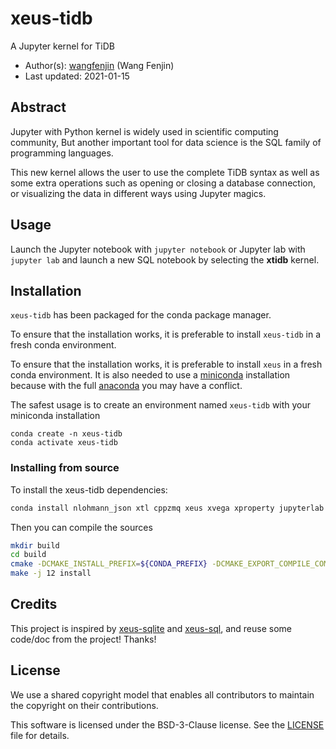 # xeus-tidb

A Jupyter kernel for TiDB

- Author(s):     [wangfenjin](https://github.com/wangfenjin) (Wang Fenjin)
- Last updated:  2021-01-15

## Abstract

Jupyter with Python kernel is widely used in scientific computing community, But another important tool for data science is the SQL family of programming languages.

This new kernel allows the user to use the complete TiDB syntax as well as some extra operations such as opening or closing a database connection, or visualizing the data in different ways using Jupyter magics.

## Usage

Launch the Jupyter notebook with `jupyter notebook` or Jupyter lab with `jupyter lab` and launch a new SQL notebook by selecting the **xtidb** kernel.

## Installation

`xeus-tidb` has been packaged for the conda package manager.

To ensure that the installation works, it is preferable to install `xeus-tidb` in a fresh conda environment.

To ensure that the installation works, it is preferable to install `xeus` in a fresh conda environment. It is also needed to use
a [miniconda](https://conda.io/miniconda.html) installation because with the full [anaconda](https://www.anaconda.com/)
you may have a conflict.

The safest usage is to create an environment named `xeus-tidb` with your miniconda installation

```
conda create -n xeus-tidb
conda activate xeus-tidb
```

### Installing from source

To install the xeus-tidb dependencies:

```bash
conda install nlohmann_json xtl cppzmq xeus xvega xproperty jupyterlab soci-mysql mysqlclient compilers cmake -c conda-forge
```

Then you can compile the sources

```bash
mkdir build
cd build
cmake -DCMAKE_INSTALL_PREFIX=${CONDA_PREFIX} -DCMAKE_EXPORT_COMPILE_COMMANDS=ON ..
make -j 12 install
```

## Credits

This project is inspired by [xeus-sqlite](https://github.com/jupyter-xeus/xeus-sqlite) and [xeus-sql](https://github.com/jupyter-xeus/xeus-sql), and reuse some code/doc from the project! Thanks!

## License

We use a shared copyright model that enables all contributors to maintain the
copyright on their contributions.

This software is licensed under the BSD-3-Clause license. See the [LICENSE](LICENSE) file for details.
